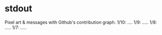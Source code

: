 # stdout
Pixel art &amp; messages with Github's contribution graph.
1/10: ....
1/9: .....
1/8: .....
1/7: .....

